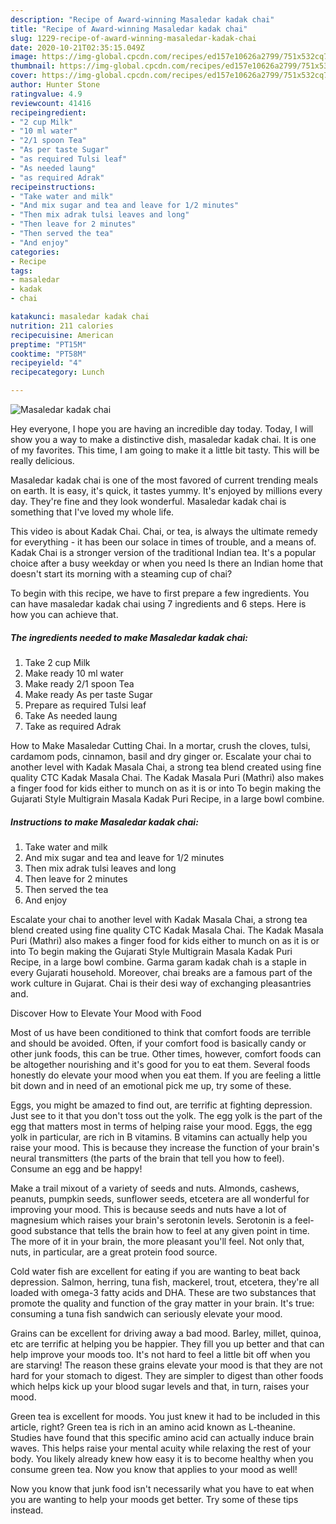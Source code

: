 ```yaml
---
description: "Recipe of Award-winning Masaledar kadak chai"
title: "Recipe of Award-winning Masaledar kadak chai"
slug: 1229-recipe-of-award-winning-masaledar-kadak-chai
date: 2020-10-21T02:35:15.049Z
image: https://img-global.cpcdn.com/recipes/ed157e10626a2799/751x532cq70/masaledar-kadak-chai-recipe-main-photo.jpg
thumbnail: https://img-global.cpcdn.com/recipes/ed157e10626a2799/751x532cq70/masaledar-kadak-chai-recipe-main-photo.jpg
cover: https://img-global.cpcdn.com/recipes/ed157e10626a2799/751x532cq70/masaledar-kadak-chai-recipe-main-photo.jpg
author: Hunter Stone
ratingvalue: 4.9
reviewcount: 41416
recipeingredient:
- "2 cup Milk"
- "10 ml water"
- "2/1 spoon Tea"
- "As per taste Sugar"
- "as required Tulsi leaf"
- "As needed laung"
- "as required Adrak"
recipeinstructions:
- "Take water and milk"
- "And mix sugar and tea and leave for 1/2 minutes"
- "Then mix adrak tulsi leaves and long"
- "Then leave for 2 minutes"
- "Then served the tea"
- "And enjoy"
categories:
- Recipe
tags:
- masaledar
- kadak
- chai

katakunci: masaledar kadak chai 
nutrition: 211 calories
recipecuisine: American
preptime: "PT15M"
cooktime: "PT58M"
recipeyield: "4"
recipecategory: Lunch

---
```



![Masaledar kadak chai](https://img-global.cpcdn.com/recipes/ed157e10626a2799/751x532cq70/masaledar-kadak-chai-recipe-main-photo.jpg)

Hey everyone, I hope you are having an incredible day today. Today, I will show you a way to make a distinctive dish, masaledar kadak chai. It is one of my favorites. This time, I am going to make it a little bit tasty. This will be really delicious.

Masaledar kadak chai is one of the most favored of current trending meals on earth. It is easy, it's quick, it tastes yummy. It's enjoyed by millions every day. They're fine and they look wonderful. Masaledar kadak chai is something that I've loved my whole life.

This video is about Kadak Chai. Chai, or tea, is always the ultimate remedy for everything - it has been our solace in times of trouble, and a means of. Kadak Chai is a stronger version of the traditional Indian tea. It&#39;s a popular choice after a busy weekday or when you need Is there an Indian home that doesn&#39;t start its morning with a steaming cup of chai?


To begin with this recipe, we have to first prepare a few ingredients. You can have masaledar kadak chai using 7 ingredients and 6 steps. Here is how you can achieve that.

<!--inarticleads1-->

##### The ingredients needed to make Masaledar kadak chai:

1. Take 2 cup Milk
1. Make ready 10 ml water
1. Make ready 2/1 spoon Tea
1. Make ready As per taste Sugar
1. Prepare as required Tulsi leaf
1. Take As needed laung
1. Take as required Adrak


How to Make Masaledar Cutting Chai. In a mortar, crush the cloves, tulsi, cardamom pods, cinnamon, basil and dry ginger or. Escalate your chai to another level with Kadak Masala Chai, a strong tea blend created using fine quality CTC Kadak Masala Chai. The Kadak Masala Puri (Mathri) also makes a finger food for kids either to munch on as it is or into To begin making the Gujarati Style Multigrain Masala Kadak Puri Recipe, in a large bowl combine. 

<!--inarticleads2-->

##### Instructions to make Masaledar kadak chai:

1. Take water and milk
1. And mix sugar and tea and leave for 1/2 minutes
1. Then mix adrak tulsi leaves and long
1. Then leave for 2 minutes
1. Then served the tea
1. And enjoy


Escalate your chai to another level with Kadak Masala Chai, a strong tea blend created using fine quality CTC Kadak Masala Chai. The Kadak Masala Puri (Mathri) also makes a finger food for kids either to munch on as it is or into To begin making the Gujarati Style Multigrain Masala Kadak Puri Recipe, in a large bowl combine. Garma garam kadak chah is a staple in every Gujarati household. Moreover, chai breaks are a famous part of the work culture in Gujarat. Chai is their desi way of exchanging pleasantries and. 

Discover How to Elevate Your Mood with Food


Most of us have been conditioned to think that comfort foods are terrible and should be avoided. Often, if your comfort food is basically candy or other junk foods, this can be true. Other times, however, comfort foods can be altogether nourishing and it's good for you to eat them. Several foods honestly do elevate your mood when you eat them. If you are feeling a little bit down and in need of an emotional pick me up, try some of these.

Eggs, you might be amazed to find out, are terrific at fighting depression. Just see to it that you don't toss out the yolk. The egg yolk is the part of the egg that matters most in terms of helping raise your mood. Eggs, the egg yolk in particular, are rich in B vitamins. B vitamins can actually help you raise your mood. This is because they increase the function of your brain's neural transmitters (the parts of the brain that tell you how to feel). Consume an egg and be happy!

Make a trail mixout of a variety of seeds and nuts. Almonds, cashews, peanuts, pumpkin seeds, sunflower seeds, etcetera are all wonderful for improving your mood. This is because seeds and nuts have a lot of magnesium which raises your brain's serotonin levels. Serotonin is a feel-good substance that tells the brain how to feel at any given point in time. The more of it in your brain, the more pleasant you'll feel. Not only that, nuts, in particular, are a great protein food source.

Cold water fish are excellent for eating if you are wanting to beat back depression. Salmon, herring, tuna fish, mackerel, trout, etcetera, they're all loaded with omega-3 fatty acids and DHA. These are two substances that promote the quality and function of the gray matter in your brain. It's true: consuming a tuna fish sandwich can seriously elevate your mood. 

Grains can be excellent for driving away a bad mood. Barley, millet, quinoa, etc are terrific at helping you be happier. They fill you up better and that can help improve your moods too. It's not hard to feel a little bit off when you are starving! The reason these grains elevate your mood is that they are not hard for your stomach to digest. They are simpler to digest than other foods which helps kick up your blood sugar levels and that, in turn, raises your mood.

Green tea is excellent for moods. You just knew it had to be included in this article, right? Green tea is rich in an amino acid known as L-theanine. Studies have found that this specific amino acid can actually induce brain waves. This helps raise your mental acuity while relaxing the rest of your body. You likely already knew how easy it is to become healthy when you consume green tea. Now you know that applies to your mood as well!

Now you know that junk food isn't necessarily what you have to eat when you are wanting to help your moods get better. Try  some  of  these  tips  instead.

